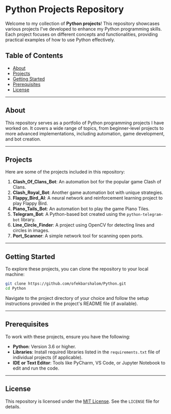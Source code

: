 # Python Projects Repository

Welcome to my collection of **Python projects**! This repository showcases various projects I've developed to enhance my Python programming skills. Each project focuses on different concepts and functionalities, providing practical examples of how to use Python effectively.

## Table of Contents

- [About](#about)
- [Projects](#projects)
- [Getting Started](#getting-started)
- [Prerequisites](#prerequisites)
- [License](#license)

---

## About

This repository serves as a portfolio of Python programming projects I have worked on. It covers a wide range of topics, from beginner-level projects to more advanced implementations, including automation, game development, and bot creation.

---

## Projects

Here are some of the projects included in this repository:

1. **Clash_Of_Clans_Bot**: An automation bot for the popular game Clash of Clans.
2. **Clash_Royal_Bot**: Another game automation bot with unique strategies.
3. **Flappy_Bird_AI**: A neural network and reinforcement learning project to play Flappy Bird.
4. **Piano_Tails_Bot**: An automation bot to play the game Piano Tiles.
5. **Telegram_Bot**: A Python-based bot created using the `python-telegram-bot` library.
6. **Line_Circle_Finder**: A project using OpenCV for detecting lines and circles in images.
7. **Port_Scanner**: A simple network tool for scanning open ports.

---

## Getting Started

To explore these projects, you can clone the repository to your local machine:

```bash
git clone https://github.com/ofekbarshalom/Python.git
cd Python
```

Navigate to the project directory of your choice and follow the setup instructions provided in the project's README file (if available).

---

## Prerequisites

To work with these projects, ensure you have the following:

- **Python**: Version 3.6 or higher.
- **Libraries**: Install required libraries listed in the `requirements.txt` file of individual projects (if applicable).
- **IDE or Text Editor**: Tools like PyCharm, VS Code, or Jupyter Notebook to edit and run the code.

---

## License

This repository is licensed under the [MIT License](LICENSE). See the `LICENSE` file for details.
